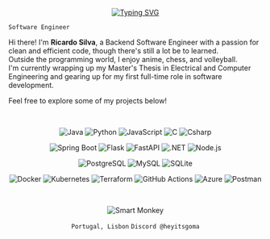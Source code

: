 <p align="center">
  <a href="https://git.io/typing-svg">
    <img src="https://readme-typing-svg.herokuapp.com?font=Tektur&weight=700&size=42&pause=1000&color=F7F7F7&width=1000&height=110&lines=Greetings%2C+wanderer.%0AThe+stars+guided+you+here!" alt="Typing SVG" />
  </a>
</p>

`Software Engineer`

Hi there! I'm **Ricardo Silva**, a Backend Software Engineer with a passion for clean and efficient code, though there's still a lot be to learned.  
Outside the programming world, I enjoy anime, chess, and volleyball.  
I'm currently wrapping up my Master's Thesis in Electrical and Computer Engineering and gearing up for my first full-time role in software development.

Feel free to explore some of my projects below!

<br />

<p align="center">
  <img alt="Java" src="https://img.shields.io/badge/-Java-0B1D51?style=for-the-badge&logo=openjdk&logoColor=white" />
  <img alt="Python" src="https://img.shields.io/badge/-Python-0B1D51?style=for-the-badge&logo=python&logoColor=white" />
  <img alt="JavaScript" src="https://img.shields.io/badge/-JavaScript-0B1D51?style=for-the-badge&logo=javascript&logoColor=white" /> 
  <img alt="C" src="https://img.shields.io/badge/-C-0B1D51?style=for-the-badge&logo=c&logoColor=white" />
  <img alt="Csharp" src="https://img.shields.io/badge/-Csharp-0B1D51?style=for-the-badge&logo=dotnet&logoColor=white" />
</p>
<p align="center">
  <img alt="Spring Boot" src="https://img.shields.io/badge/-Spring_Boot-725CAD?style=for-the-badge&logo=springboot&logoColor=white" />
  <img alt="Flask" src="https://img.shields.io/badge/-Flask-725CAD?style=for-the-badge&logo=flask&logoColor=white" />
  <img alt="FastAPI" src="https://img.shields.io/badge/-FastAPI-725CAD?style=for-the-badge&logo=fastapi&logoColor=white" />
  <img alt=".NET" src="https://img.shields.io/badge/-.NET-725CAD?style=for-the-badge&logo=dotnet&logoColor=white" />
  <img alt="Node.js" src="https://img.shields.io/badge/-Node.js-725CAD?style=for-the-badge&logo=node.js&logoColor=white" />
</p>
<p align="center">
  <img alt="PostgreSQL" src="https://img.shields.io/badge/-PostgreSQL-8CCDEB?style=for-the-badge&logo=postgresql&logoColor=black" />
  <img alt="MySQL" src="https://img.shields.io/badge/-MySQL-8CCDEB?style=for-the-badge&logo=mysql&logoColor=black" />
  <img alt="SQLite" src="https://img.shields.io/badge/-SQLite-8CCDEB?style=for-the-badge&logo=sqlite&logoColor=black" />
</p>
<p align="center">
  <img alt="Docker" src="https://img.shields.io/badge/-Docker-FFE3A9?style=for-the-badge&logo=docker&logoColor=black" />
  <img alt="Kubernetes" src="https://img.shields.io/badge/-Kubernetes-FFE3A9?style=for-the-badge&logo=kubernetes&logoColor=black" />
  <img alt="Terraform" src="https://img.shields.io/badge/-Terraform-FFE3A9?style=for-the-badge&logo=terraform&logoColor=black" />
  <img alt="GitHub Actions" src="https://img.shields.io/badge/-GitHub_Actions-FFE3A9?style=for-the-badge&logo=githubactions&logoColor=black" />
  <img alt="Azure" src="https://img.shields.io/badge/-Azure-FFE3A9?style=for-the-badge&logo=academia&logoColor=black" />
  <img alt="Postman" src="https://img.shields.io/badge/-Postman-FFE3A9?style=for-the-badge&logo=postman&logoColor=black" />
</p>

<br />

<p align="center">
  <img src="https://developer.garmin.com/connect-iq/resources/programmers-guide/smart-monkey.png" alt="Smart Monkey" width="~600"/>
</p>

<p align="center"
  
  `Portugal, Lisbon` `Discord @heyitsgoma`
</p>

